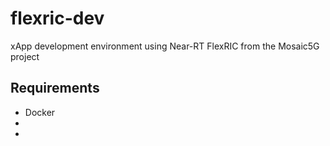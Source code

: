 # flexric-dev
xApp development environment using Near-RT FlexRIC from the Mosaic5G project


## Requirements

- Docker
-
-